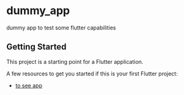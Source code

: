 # dummy_app

dummy app to test some flutter capabilities

## Getting Started

This project is a starting point for a Flutter application.

A few resources to get you started if this is your first Flutter project:

- [to see app](https://github.com/tansudasli/flutter-sandbox/blob/master/dummy-app.mov)




